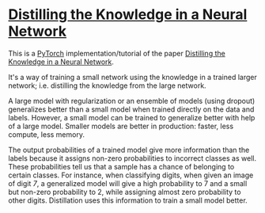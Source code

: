 # [Distilling the Knowledge in a Neural Network](https://nn.labml.ai/distillation/index.html)

This is a [PyTorch](https://pytorch.org) implementation/tutorial of the paper
[Distilling the Knowledge in a Neural Network](https://papers.labml.ai/paper/1503.02531).

It's a way of training a small network using the knowledge in a trained larger network;
i.e. distilling the knowledge from the large network.

A large model with regularization or an ensemble of models (using dropout) generalizes
better than a small model when trained directly on the data and labels.
However, a small model can be trained to generalize better with help of a large model.
Smaller models are better in production: faster, less compute, less memory.

The output probabilities of a trained model give more information than the labels
because it assigns non-zero probabilities to incorrect classes as well.
These probabilities tell us that a sample has a chance of belonging to certain classes.
For instance, when classifying digits, when given an image of digit *7*,
a generalized model will give a high probability to 7 and a small but non-zero
probability to 2, while assigning almost zero probability to other digits.
Distillation uses this information to train a small model better.
